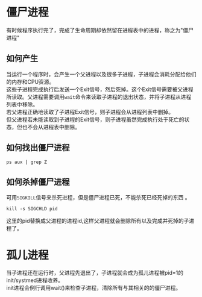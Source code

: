 # 僵尸进程

有时候程序执行完了，完成了生命周期却依然留在进程表中的进程，称之为"僵尸进程"

## 如何产生
当运行一个程序时，会产生一个父进程以及很多子进程，子进程会消耗分配给他们的内存和CPU资源。  
这些子进程完成执行后发送一个Exit信号，然后死掉。这个Exit信号需要被父进程所读取。父进程需要调用`wait`命令来读取子进程的退出状态，并将子进程从进程列表中移除。  
若父进程正确地读取了子进程Exit信号，则子进程会从进程列表中删掉。  
但父进程若未能读取到子进程的Exit信号，则子进程虽然完成执行处于死亡的状态，但也不会从进程表中删除。  
## 如何找出僵尸进程
```
ps aux | grep Z
```
## 如何杀掉僵尸进程

可用`SIGKILL`信号来杀死进程，但是僵尸进程已死，不能杀死已经死掉的东西 。  
```
kill -s SIGCHLD pid
```
这里的pid替换成父进程的进程id,这样父进程就会删除所有以及完成并死掉的子进程了。  

# 孤儿进程
当子进程还在运行时，父进程先退出了，子进程就会成为孤儿进程被pid=1的init/systmed进程收养。  
init进程会例行调用wait()来检查子进程，清除所有与其相关的的僵尸进程。